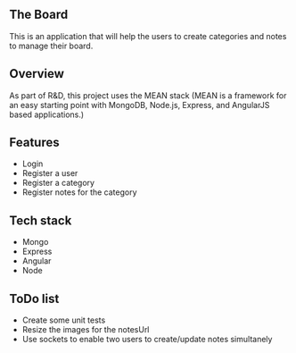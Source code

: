 ## The Board

This is an application that will help the users to create categories and notes to manage their board.

## Overview

As part of R&D, this project uses the MEAN stack (MEAN is a framework for an easy starting point with MongoDB, Node.js, Express, and AngularJS based applications.)

## Features

+ Login
+ Register a user
+ Register a category
+ Register notes for the category

## Tech stack

+ Mongo
+ Express
+ Angular
+ Node

## ToDo list

+ Create some unit tests
+ Resize the images for the notesUrl
+ Use sockets to enable two users to create/update notes simultanely
